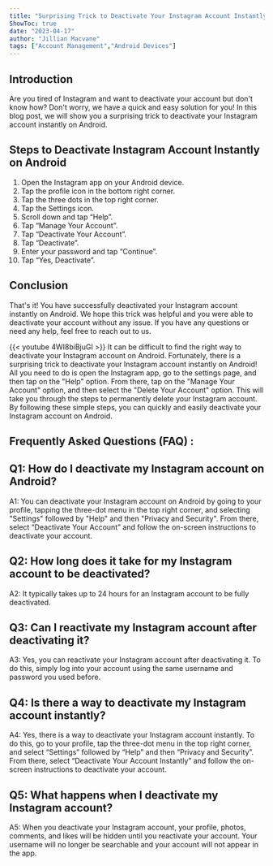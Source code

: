 ```yaml
---
title: "Surprising Trick to Deactivate Your Instagram Account Instantly on Android!"
ShowToc: true 
date: "2023-04-17"
author: "Jillian Macvane" 
tags: ["Account Management","Android Devices"]
---
```

## Introduction
Are you tired of Instagram and want to deactivate your account but don't know how? Don't worry, we have a quick and easy solution for you! In this blog post, we will show you a surprising trick to deactivate your Instagram account instantly on Android. 

## Steps to Deactivate Instagram Account Instantly on Android
1. Open the Instagram app on your Android device. 
2. Tap the profile icon in the bottom right corner. 
3. Tap the three dots in the top right corner. 
4. Tap the Settings icon. 
5. Scroll down and tap “Help”. 
6. Tap “Manage Your Account”. 
7. Tap “Deactivate Your Account”. 
8. Tap “Deactivate”. 
9. Enter your password and tap “Continue”. 
10. Tap “Yes, Deactivate”. 

## Conclusion
That's it! You have successfully deactivated your Instagram account instantly on Android. We hope this trick was helpful and you were able to deactivate your account without any issue. If you have any questions or need any help, feel free to reach out to us.

{{< youtube 4WI8biBjuGI >}} 
It can be difficult to find the right way to deactivate your Instagram account on Android. Fortunately, there is a surprising trick to deactivate your Instagram account instantly on Android! All you need to do is open the Instagram app, go to the settings page, and then tap on the "Help" option. From there, tap on the "Manage Your Account" option, and then select the "Delete Your Account" option. This will take you through the steps to permanently delete your Instagram account. By following these simple steps, you can quickly and easily deactivate your Instagram account on Android.

## Frequently Asked Questions (FAQ) :
## Q1: How do I deactivate my Instagram account on Android?
A1: You can deactivate your Instagram account on Android by going to your profile, tapping the three-dot menu in the top right corner, and selecting "Settings" followed by "Help" and then "Privacy and Security". From there, select “Deactivate Your Account” and follow the on-screen instructions to deactivate your account. 

## Q2: How long does it take for my Instagram account to be deactivated?
A2: It typically takes up to 24 hours for an Instagram account to be fully deactivated. 

## Q3: Can I reactivate my Instagram account after deactivating it?
A3: Yes, you can reactivate your Instagram account after deactivating it. To do this, simply log into your account using the same username and password you used before. 

## Q4: Is there a way to deactivate my Instagram account instantly?
A4: Yes, there is a way to deactivate your Instagram account instantly. To do this, go to your profile, tap the three-dot menu in the top right corner, and select “Settings” followed by “Help” and then “Privacy and Security”. From there, select “Deactivate Your Account Instantly” and follow the on-screen instructions to deactivate your account. 

## Q5: What happens when I deactivate my Instagram account?
A5: When you deactivate your Instagram account, your profile, photos, comments, and likes will be hidden until you reactivate your account. Your username will no longer be searchable and your account will not appear in the app.


